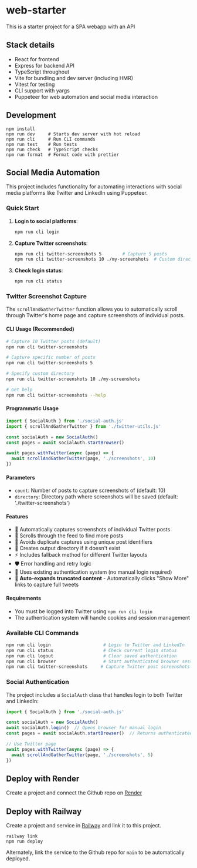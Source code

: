 # web-starter

This is a starter project for a SPA webapp with an API 

## Stack details

- React for frontend
- Express for backend API
- TypeScript throughout
- Vite for bundling and dev server (including HMR)
- Vitest for testing
- CLI support with yargs
- Puppeteer for web automation and social media interaction

## Development

```
npm install
npm run dev     # Starts dev server with hot reload
npm run cli     # Run CLI commands
npm run test    # Run tests
npm run check   # TypeScript checks
npm run format  # Format code with prettier
```

## Social Media Automation

This project includes functionality for automating interactions with social media platforms like Twitter and LinkedIn using Puppeteer.

### Quick Start

1. **Login to social platforms**:
   ```bash
   npm run cli login
   ```

2. **Capture Twitter screenshots**:
   ```bash
   npm run cli twitter-screenshots 5        # Capture 5 posts
   npm run cli twitter-screenshots 10 ./my-screenshots  # Custom directory
   ```

3. **Check login status**:
   ```bash
   npm run cli status
   ```

### Twitter Screenshot Capture

The `scrollAndGatherTwitter` function allows you to automatically scroll through Twitter's home page and capture screenshots of individual posts.

#### CLI Usage (Recommended)

```bash
# Capture 10 Twitter posts (default)
npm run cli twitter-screenshots

# Capture specific number of posts
npm run cli twitter-screenshots 5

# Specify custom directory
npm run cli twitter-screenshots 10 ./my-screenshots

# Get help
npm run cli twitter-screenshots --help
```

#### Programmatic Usage

```typescript
import { SocialAuth } from './social-auth.js'
import { scrollAndGatherTwitter } from './twitter-utils.js'

const socialAuth = new SocialAuth()
const pages = await socialAuth.startBrowser()

await pages.withTwitter(async (page) => {
  await scrollAndGatherTwitter(page, './screenshots', 10)
})
```

#### Parameters

- `count`: Number of posts to capture screenshots of (default: 10)
- `directory`: Directory path where screenshots will be saved (default: './twitter-screenshots')

#### Features

- 📸 Automatically captures screenshots of individual Twitter posts
- 🔄 Scrolls through the feed to find more posts
- 🎯 Avoids duplicate captures using unique post identifiers
- 📁 Creates output directory if it doesn't exist
- ⚡ Includes fallback method for different Twitter layouts
- 🛡️ Error handling and retry logic
- 🔐 Uses existing authentication system (no manual login required)
- 📖 **Auto-expands truncated content** - Automatically clicks "Show More" links to capture full tweets

#### Requirements

- You must be logged into Twitter using `npm run cli login`
- The authentication system will handle cookies and session management

### Available CLI Commands

```bash
npm run cli login                    # Login to Twitter and LinkedIn
npm run cli status                   # Check current login status
npm run cli logout                   # Clear saved authentication
npm run cli browser                  # Start authenticated browser session
npm run cli twitter-screenshots     # Capture Twitter post screenshots
```

### Social Authentication

The project includes a `SocialAuth` class that handles login to both Twitter and LinkedIn:

```typescript
import { SocialAuth } from './social-auth.js'

const socialAuth = new SocialAuth()
await socialAuth.login()  // Opens browser for manual login
const pages = await socialAuth.startBrowser()  // Returns authenticated pages

// Use Twitter page
await pages.withTwitter(async (page) => {
  await scrollAndGatherTwitter(page, './screenshots', 5)
})
```

## Deploy with Render 

Create a project and connect the Github repo on [Render](https://render.com/)

## Deploy with Railway

Create a project and service in [Railway](https://railway.com/) and link it to this project.
```
railway link
npm run deploy 
```

Alternately, link the service to the Github repo for `main` to be automatically deployed.